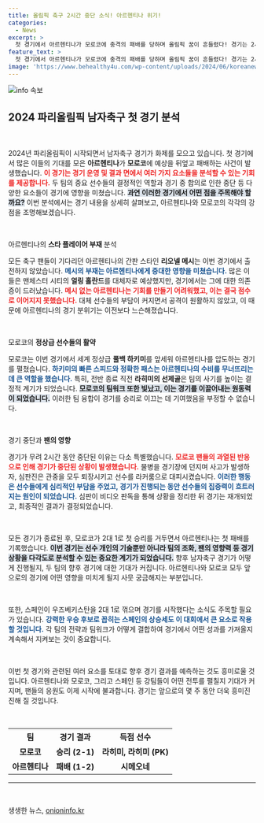 ```yaml
---
title: 올림픽 축구 2시간 중단 소식! 아르헨티나 위기!
categories:
  - News
excerpt: >
  첫 경기에서 아르헨티나가 모로코에 충격의 패배를 당하며 올림픽 꿈이 흔들렸다! 경기는 2시간 중단되고 극적인 반전이 펼쳐졌지만, 결국 모로코가 21로 승리를 거머쥐었다. 클릭해서 그 현장을 확인해보세요!
feature_text: >
  첫 경기에서 아르헨티나가 모로코에 충격의 패배를 당하며 올림픽 꿈이 흔들렸다! 경기는 2시간 중단되고 극적인 반전이 펼쳐졌지만, 결국 모로코가 21로 승리를 거머쥐었다. 클릭해서 그 현장을 확인해보세요!
image: 'https://www.behealthy4u.com/wp-content/uploads/2024/06/koreanews.jpg'
---
```


<p><img src="https://www.behealthy4u.com/wp-content/uploads/2024/06/koreanews.jpg" alt="info 속보" /></p>

<h2 data-ke-size="size26">2024 파리올림픽 남자축구 첫 경기 분석</h2>

<p data-ke-size="size16">&nbsp;</p>

<p>2024년 파리올림픽이 시작되면서 남자축구 경기가 화제를 모으고 있습니다. 첫 경기에서 많은 이들의 기대를 모은 <strong>아르헨티나</strong>가 <strong>모로코</strong>에 예상을 뒤엎고 패배하는 사건이 발생했습니다. <b><span style="color: #ee2323;">이 경기는 경기 운영 및 결과 면에서 여러 가지 요소들을 분석할 수 있는 기회를 제공합니다.</span></b> 두 팀의 중요 선수들의 결정적인 역할과 경기 중 합의로 인한 중단 등 다양한 요소들이 경기에 영향을 미쳤습니다. <b><span style="background-color: #21538527;">과연 이러한 경기에서 어떤 점을 주목해야 할까요?</span></b> 이번 분석에서는 경기 내용을 상세히 살펴보고, 아르헨티나와 모로코의 각각의 강점을 조명해보겠습니다.</p>

<p data-ke-size="size16">&nbsp;</p>

<p>아르헨티나의 <strong>스타 플레이어 부재</strong> 분석</p>

<p>모든 축구 팬들이 기다리던 아르헨티나의 간판 스타인 <strong>리오넬 메시</strong>는 이번 경기에서 출전하지 않았습니다. <b><span style="color: #1a5490;">메시의 부재는 아르헨티나에게 중대한 영향을 미쳤습니다.</span></b> 많은 이들은 맨체스터 시티의 <strong>얼링 홀란드</strong>를 대체자로 예상했지만, 경기에서는 그에 대한 의존증이 드러났습니다. <b><span style="color: #ee2323;">메시 없는 아르헨티나는 기회를 만들기 어려워했고, 이는 결국 점수로 이어지지 못했습니다.</span></b> 대체 선수들의 부담이 커지면서 공격이 원활하지 않았고, 이 때문에 아르헨티나의 경기 분위기는 이전보다 느슨해졌습니다. </p>

<p data-ke-size="size16">&nbsp;</p>

<p>모로코의 <strong>정상급 선수들의 활약</strong></p>

<p>모로코는 이번 경기에서 세계 정상급 <strong>풀백 하키미</strong>를 앞세워 아르헨티나를 압도하는 경기를 펼쳤습니다. <b><span style="color: #1a5490;">하키미의 빠른 스피드와 정확한 패스는 아르헨티나의 수비를 무너뜨리는 데 큰 역할을 했습니다.</span></b> 특히, 전반 종료 직전 <strong>라히미의 선제골</strong>은 팀의 사기를 높이는 결정적 계기가 되었습니다. <b><span style="background-color: #21538527;">모로코의 팀워크 또한 빛났고, 이는 경기를 이끌어내는 원동력이 되었습니다.</span></b> 이러한 팀 융합이 경기를 승리로 이끄는 데 기여했음을 부정할 수 없습니다. </p>

<p data-ke-size="size16">&nbsp;</p>

<p>경기 중단과 <strong>팬의 영향</strong></p>

<p>경기가 무려 2시간 동안 중단된 이유는 다소 특별했습니다. <b><span style="color: #ee2323;">모로코 팬들의 과열된 반응으로 인해 경기가 중단된 상황이 발생했습니다.</span></b> 물병을 경기장에 던지며 사고가 발생하자, 심판진은 관중을 모두 퇴장시키고 선수를 라커룸으로 대피시켰습니다. <b><span style="color: #1a5490;">이러한 행동은 선수들에게 심리적인 부담을 주었고, 경기가 진행되는 동안 선수들의 집중력이 흐트러지는 원인이 되었습니다.</span></b> 심판이 비디오 판독을 통해 상황을 정리한 뒤 경기는 재개되었고, 최종적인 결과가 결정되었습니다. </p>

<p data-ke-size="size16">&nbsp;</p>

<p>모든 경기가 종료된 후, 모로코가 2대 1로 첫 승리를 거두면서 아르헨티나는 첫 패배를 기록했습니다. <b><span style="background-color: #21538527;">이번 경기는 선수 개인의 기술뿐만 아니라 팀의 조화, 팬의 영향력 등 경기 상황을 다각도로 분석할 수 있는 중요한 계기가 되었습니다.</span></b> 향후 남자축구 경기가 어떻게 진행될지, 두 팀의 향후 경기에 대한 기대가 커집니다. 아르헨티나와 모로코 모두 앞으로의 경기에 어떤 영향을 미치게 될지 사뭇 궁금해지는 부분입니다. </p>

<p data-ke-size="size16">&nbsp;</p>

<p>또한, 스페인이 우즈베키스탄을 2대 1로 꺾으며 경기를 시작했다는 소식도 주목할 필요가 있습니다. <b><span style="color: #1a5490;">강력한 우승 후보로 꼽히는 스페인의 상승세도 이 대회에서 큰 요소로 작용할 것입니다.</span></b> 각 팀의 전략과 팀워크가 어떻게 결합하여 경기에서 어떤 성과를 가져올지 계속해서 지켜보는 것이 중요합니다. </p>

<p data-ke-size="size16">&nbsp;</p>

<p>이번 첫 경기와 관련된 여러 요소를 토대로 향후 경기 결과를 예측하는 것도 흥미로울 것입니다. 아르헨티나와 모로코, 그리고 스페인 등 강팀들이 어떤 전투를 펼칠지 기대가 커지며, 팬들의 응원도 이제 시작에 불과합니다. 경기는 앞으로의 몇 주 동안 더욱 흥미진진해 질 것입니다. </p>

<p data-ke-size="size16">&nbsp;</p>

<table style="width: 100%;">
  <tr>
    <th><b>팀</b></th>
    <th><b>경기 결과</b></th>
    <th><b>득점 선수</b></th>
  </tr>
  <tr>
    <td style="text-align: center; height: 17px;"><b>모로코</b></td>
    <td style="text-align: center; height: 17px;"><b>승리 (2-1)</b></td>
    <td style="text-align: center; height: 17px;"><b>라히미, 라히미 (PK)</b></td>
  </tr>
  <tr>
    <td style="text-align: center; height: 17px;"><b>아르헨티나</b></td>
    <td style="text-align: center; height: 17px;"><b>패배 (1-2)</b></td>
    <td style="text-align: center; height: 17px;"><b>시메오네</b></td>
  </tr>
</table>

<hr />

<p data-ke-size="size16">&nbsp;</p>
생생한 뉴스, <a href="https://onioninfo.kr" rel="dofollow">onioninfo.kr</a>


